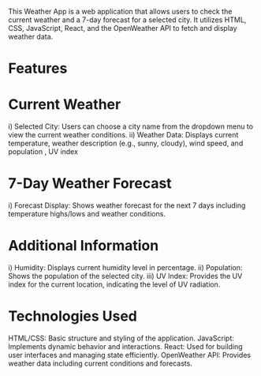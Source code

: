 This Weather App is a web application that allows users to check the current weather and a 7-day forecast for a selected city. It utilizes HTML, CSS, JavaScript, React, and the OpenWeather API to fetch and display weather data.

# Features
  # Current Weather
i) Selected City: Users can choose a city name from the dropdown menu to view the current weather conditions.
ii) Weather Data: Displays current temperature, weather description (e.g., sunny, cloudy), wind speed, and population , UV index
 # 7-Day Weather Forecast
 i) Forecast Display: Shows weather forecast for the next 7 days including temperature highs/lows and weather conditions.
 # Additional Information
   i) Humidity: Displays current humidity level in percentage.
   ii) Population: Shows the population of the selected city.
   iii) UV Index: Provides the UV index for the current location, indicating the level of UV radiation.
# Technologies Used
  HTML/CSS: Basic structure and styling of the application.
  JavaScript: Implements dynamic behavior and interactions.
  React: Used for building user interfaces and managing state efficiently.
  OpenWeather API: Provides weather data including current conditions and forecasts.

  

